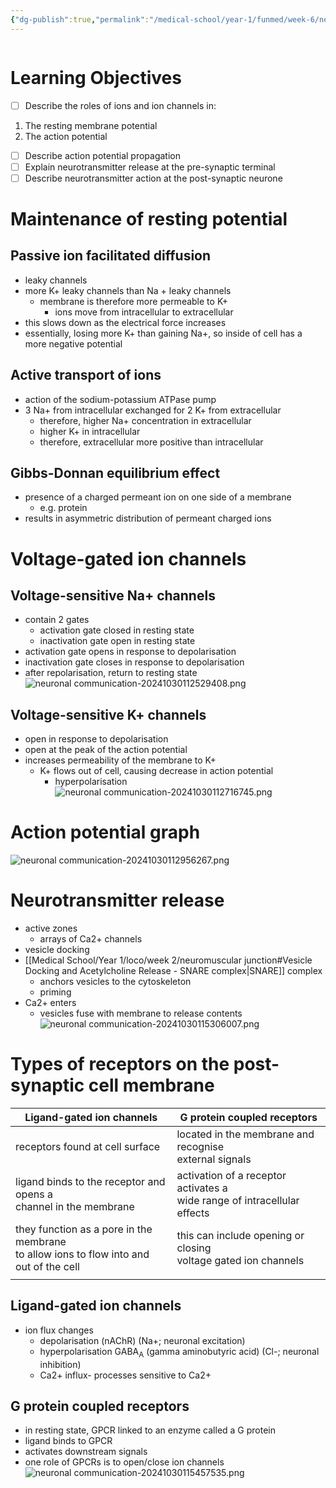 ```yaml
---
{"dg-publish":true,"permalink":"/medical-school/year-1/funmed/week-6/neuronal-communication/","tags":["funmed"],"updated":"2025-03-06T00:55:52.332+00:00"}
---
```


```table-of-contents
```
# Learning Objectives
- [ ] Describe the roles of ions and ion channels in:
1. The resting membrane potential
2. The action potential
- [ ] Describe action potential propagation
- [ ] Explain neurotransmitter release at the pre-synaptic terminal
- [ ] Describe neurotransmitter action at the post-synaptic neurone

# Maintenance of resting potential
## Passive ion facilitated diffusion
- leaky channels
- more K+ leaky channels than Na + leaky channels
	- membrane is therefore more permeable to K+
		- ions move from intracellular to extracellular
- this slows down as the electrical force increases
- essentially, losing more K+ than gaining Na+, so inside of cell has a more negative potential
## Active transport of ions
- action of the sodium-potassium ATPase pump
- 3 Na+ from intracellular exchanged for 2 K+ from extracellular 
	- therefore, higher Na+ concentration in extracellular
	- higher K+ in intracellular
	- therefore, extracellular more positive than intracellular
## Gibbs-Donnan equilibrium effect
- presence of a charged permeant ion on one side of a membrane
	- e.g. protein
- results in asymmetric distribution of permeant charged ions
# Voltage-gated ion channels
## Voltage-sensitive Na+ channels
- contain 2 gates
	- activation gate closed in resting state
	- inactivation gate open in resting state
- activation gate opens in response to depolarisation
- inactivation gate closes in response to depolarisation
- after repolarisation, return to resting state
![neuronal communication-20241030112529408.png](/img/user/Medical%20School/Year%201/funmed/week%206/attachments/neuronal%20communication-20241030112529408.png)

## Voltage-sensitive K+ channels
- open in response to depolarisation
- open at the peak of the action potential
- increases permeability of the membrane to K+
	- K+ flows out of cell, causing decrease in action potential
		- hyperpolarisation
![neuronal communication-20241030112716745.png](/img/user/Medical%20School/Year%201/funmed/week%206/attachments/neuronal%20communication-20241030112716745.png)

# Action potential graph
![neuronal communication-20241030112956267.png](/img/user/Medical%20School/Year%201/funmed/week%206/attachments/neuronal%20communication-20241030112956267.png)

# Neurotransmitter release
- active zones
	- arrays of Ca2+ channels
- vesicle docking
- [[Medical School/Year 1/loco/week 2/neuromuscular junction#Vesicle Docking and Acetylcholine Release - SNARE complex\|SNARE]] complex
	- anchors vesicles to the cytoskeleton
	- priming
- Ca2+ enters
	- vesicles fuse with membrane to release contents
![neuronal communication-20241030115306007.png](/img/user/Medical%20School/Year%201/funmed/week%206/attachments/neuronal%20communication-20241030115306007.png)
# Types of receptors on the post-synaptic cell membrane

| Ligand-gated ion channels                                                                 | G protein coupled receptors                                                 |
| ----------------------------------------------------------------------------------------- | --------------------------------------------------------------------------- |
| receptors found at cell surface                                                           | located in the membrane and recognise<br>external signals                   |
| ligand binds to the receptor and opens a <br>channel in the membrane                      | activation of a receptor activates a<br>wide range of intracellular effects |
| they function as a pore in the membrane<br>to allow ions to flow into and out of the cell | this can include opening or closing<br>voltage gated ion channels           |
|                                                                                           |                                                                             |
## Ligand-gated ion channels
- ion flux changes
	- depolarisation (nAChR) (Na+; neuronal excitation)
	- hyperpolarisation GABA<sub>A</sub> (gamma aminobutyric acid) (Cl-; neuronal inhibition)
	- Ca2+ influx- processes sensitive to Ca2+
## G protein coupled receptors
- in resting state, GPCR linked to an enzyme called a G protein
- ligand binds to GPCR
- activates downstream signals
- one role of GPCRs is to open/close ion channels
![neuronal communication-20241030115457535.png](/img/user/Medical%20School/Year%201/funmed/week%206/attachments/neuronal%20communication-20241030115457535.png)

